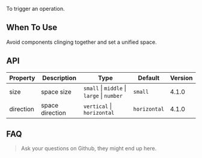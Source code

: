 ﻿To trigger an operation.
## When To Use

Avoid components clinging together and set a unified space.

## API

| Property | Description | Type | Default | Version |
| --- | --- | --- | --- | --- |
| size | space size | `small` \| `middle` \| `large` \| `number` | `small` | 4.1.0 |
| direction | space direction | `vertical` \| `horizontal` | `horizontal` | 4.1.0 |

## FAQ
> Ask your questions on Github, they might end up here.